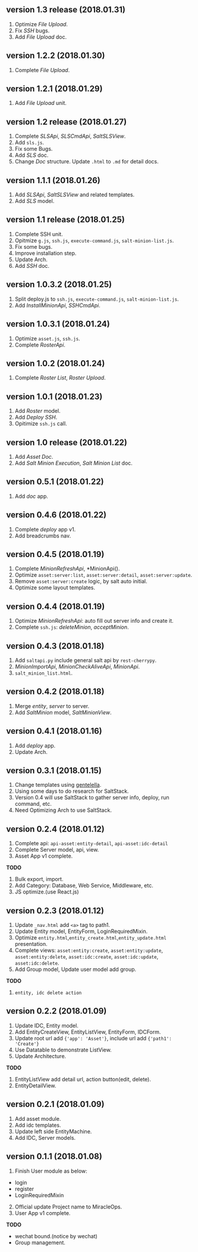 ## version 1.3 release (2018.01.31)

1. Optimize *File Upload*.
2. Fix *SSH* bugs.
3. Add *File Upload* doc.

## version 1.2.2 (2018.01.30)

1. Complete *File Upload*.

## version 1.2.1 (2018.01.29)

1. Add *File Upload* unit.

## version 1.2 release (2018.01.27)

1. Complete *SLSApi*, *SLSCmdApi*, *SaltSLSView*.
2. Add `sls.js`.
3. Fix some Bugs.
4. Add *SLS* doc.
5. Change *Doc* structure. Update `.html` to `.md` for detail docs.

## version 1.1.1 (2018.01.26)

1. Add *SLSApi*, *SaltSLSView* and related templates.
2. Add *SLS* model.

## version 1.1 release (2018.01.25)

1. Complete SSH unit.
2. Opitmize `g.js`, `ssh.js`, `execute-command.js`, `salt-minion-list.js`.
3. Fix some bugs.
4. Improve installation step.
5. Update Arch.
6. Add *SSH* doc.

## version 1.0.3.2 (2018.01.25)

1. Split deploy.js to `ssh.js`, `execute-command.js`, `salt-minion-list.js`.
2. Add *InstallMinionApi*, *SSHCmdApi*.

## version 1.0.3.1 (2018.01.24)

1. Optimize `asset.js`, `ssh.js`.
2. Complete *RosterApi*.

## version 1.0.2 (2018.01.24)

1. Complete *Roster List*, *Roster Upload*.

## version 1.0.1 (2018.01.23)

1. Add *Roster* model.
2. Add *Deploy SSH*.
3. Opitimize `ssh.js` call.

## version 1.0 release (2018.01.22)

1. Add *Asset Doc*.
2. Add *Salt Minion Execution*, *Salt Minion List* doc. 

## version 0.5.1 (2018.01.22)

1. Add *doc* app.

## version 0.4.6 (2018.01.22)

1. Complete *deploy* app v1.
2. Add breadcrumbs nav.

## version 0.4.5 (2018.01.19)

1. Complete *MinionRefreshApi*, *MinionApi().
2. Optimize `asset:server:list`, `asset:server:detail`, `asset:server:update`.
3. Remove `asset:server:create` logic, by salt auto initial.
4. Optimize some layout templates.

## version 0.4.4 (2018.01.19)

1. Optimize *MinionRefreshApi*: auto fill out server info and create it.
2. Complete `ssh.js`: *deleteMinion*, *acceptMinion*.

## version 0.4.3 (2018.01.18)

1. Add `saltapi.py` include general salt api by `rest-cherrypy`.
2. *MinionImportApi*, *MinionCheckAliveApi*, *MinionApi*.
3. `salt_minion_list.html`.

## version 0.4.2 (2018.01.18)

1. Merge *entity*, *server* to server.
2. Add *SaltMinion* model, *SaltMinionView*.

## version 0.4.1 (2018.01.16)

1. Add *deploy* app.
2. Update Arch.

## version 0.3.1 (2018.01.15)

1. Change templates using [gentelella](https://github.com/puikinsh/gentelella).
2. Using some days to do research for SaltStack.
3. Version 0.4 will use SaltStack to gather server info, deploy, run command, etc.
4. Need Optimizing Arch to use SaltStack.

## version 0.2.4 (2018.01.12)

1. Complete api: `api-asset:entity-detail`, `api-asset:idc-detail`
2. Complete Server model, api, view.
3. Asset App v1 complete.

**TODO**
1. Bulk export, import.
2. Add Category: Database, Web Service, Middleware, etc.
3. JS optimize.(use React.js)

## version 0.2.3 (2018.01.12)

1. Update `_nav.html` add `<a>` tag to path1.
2. Update Entity model, EntityForm, LoginRequiredMixin.
3. Optimize `entity.html`,`entity_create.html`,`entity_update.html` presentation. 
4. Complete views: `asset:entity:create`, `asset:entity:update`, `asset:entity:delete`, `asset:idc:create`, `asset:idc:update`, `asset:idc:delete`.
5. Add Group model, Update user model add group.

**TODO**
1. `entity, idc delete action`

## version 0.2.2 (2018.01.09)

1. Update IDC, Entity model.
2. Add EntityCreateView, EntityListView, EntityForm, IDCForm.
3. Update root url add `{'app': 'Asset'}`, include url add `{'path1': 'Create'}`
4. Use Datatable to demonstrate ListView.
5. Update Architecture.

**TODO**

1. EntityListView add detail url, action button(edit, delete).
2. EntityDetailView.

## version 0.2.1 (2018.01.09)

1. Add asset module.
2. Add idc templates.
3. Update left side EntityMachine.
4. Add IDC, Server models.

## version 0.1.1 (2018.01.08)

1. Finish User module as below:
- login
- register
- LoginRequiredMixin
2. Official update Project name to MiracleOps.
3. User App v1 complete.

**TODO**

- wechat bound.(notice by wechat)
- Group management.